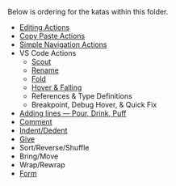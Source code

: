 Below is ordering for the katas within this folder.

- [Editing Actions](./editing_actions/editing_actions.md)
- [Copy Paste Actions](./copy_paste_actions/copy_paste_actions.md)
- [Simple Navigation Actions](./simple_navigation_actions/simple_navigation_actions.md)
- VS Code Actions
  - [Scout](./vs_code_editor_actions/vs_code_scout.md)
  - [Rename](./vs_code_editor_actions/vs_code_rename.md)
  - [Fold](./vs_code_editor_actions/vs_code_fold.md)
  - [Hover & Falling](./vs_code_editor_actions/vs_code_hover_falling.md)
  - References & Type Definitions
  - Breakpoint, Debug Hover, & Quick Fix
- [Adding lines — Pour, Drink, Puff](./pour_drink_puff/)
- [Comment](./comment)
- [Indent/Dedent](./indent_dedent)
- [Give](./give)
- Sort/Reverse/Shuffle
- Bring/Move
- Wrap/Rewrap
- [Form](./form_actions/form_actions.md)
